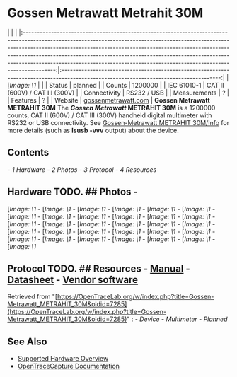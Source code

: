 # Gossen Metrawatt Metrahit 30M
| | | |:-----------------------------------------------------------------------------------------------------------------------------------------------------------------------------------------------------------------------------------------------------------------------------------------------------------------------------------------------------------------------------------------------------------------:|:--------------------------------------------------------------------------------------------------------------------------------------:| | [*Image: \1* | | | Status | planned | | Counts | 1200000 | | IEC 61010-1 | CAT II (600V) / CAT III (300V) | | Connectivity | RS232 / USB | | Measurements | ? | | Features | ? | | Website | [gossenmetrawatt.com](http://www.gossenmetrawatt.com/deutsch/produkte/metrahit30m.htm) | **Gossen Metrawatt METRAHIT 30M** The ***Gossen Metrawatt* METRAHIT 30M** is a 1200000 counts, CAT II (600V) / CAT III (300V) handheld digital multimeter with RS232 or USB connectivity. See [Gossen-Metrawatt METRAHIT 30M/Info](https://OpenTraceLab.org/w/index.php?title=Gossen-Metrawatt_METRAHIT_30M/Info&action=edit&redlink=1 "Gossen-Metrawatt METRAHIT 30M/Info \(page does not exist\)") for more details (such as **lsusb -vvv** output) about the device.
## Contents
\- *1 Hardware* \- *2 Photos* \- *3 Protocol* \- *4 Resources*
## Hardware TODO. ## Photos \-
[*Image: \1*
\-
[*Image: \1*
\-
[*Image: \1*
\-
[*Image: \1*
\-
[*Image: \1*
\-
[*Image: \1*
\-
[*Image: \1*
\-
[*Image: \1*
\-
[*Image: \1*
\-
[*Image: \1*
\-
[*Image: \1*
\-
[*Image: \1*
\-
[*Image: \1*
\-
[*Image: \1*
\-
[*Image: \1*
\-
[*Image: \1*
\-
[*Image: \1*
\-
[*Image: \1*
\-
[*Image: \1*
\-
[*Image: \1*
\-
[*Image: \1*
\-
[*Image: \1*
\-
[*Image: \1*
\-
[*Image: \1*
\-
[*Image: \1*
\-
[*Image: \1*
\-
[*Image: \1*
\-
[*Image: \1*
\-
[*Image: \1*
\-
[*Image: \1*
\-
[*Image: \1*
## Protocol TODO. ## Resources \- [Manual](http://www.gossenmetrawatt.com/resources/tt/hit30m/ba_d.pdf) \- [Datasheet](http://www.gossenmetrawatt.com/resources/tt/hit30m/db_d.pdf) \- [Vendor software](http://www.gossenmetrawatt.com/deutsch/produkte/metrawin10metrahit.htm)
Retrieved from "[https://OpenTraceLab.org/w/index.php?title=Gossen-Metrawatt_METRAHIT_30M&oldid=7285](https://OpenTraceLab.org/w/index.php?title=Gossen-Metrawatt_METRAHIT_30M&oldid=7285)"
: \- *Device* \- *Multimeter* \- *Planned*
## See Also
- [Supported Hardware Overview](../supported-hardware.md)
- [OpenTraceCapture Documentation](../../opentracecapture/overview.md)
